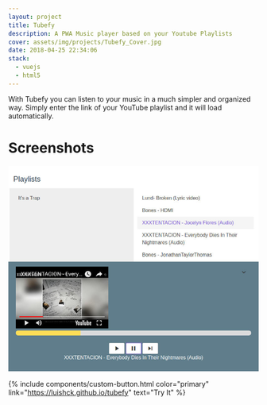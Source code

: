 ```yaml
---
layout: project
title: Tubefy
description: A PWA Music player based on your Youtube Playlists
cover: assets/img/projects/Tubefy_Cover.jpg
date: 2018-04-25 22:34:06
stack:
  - vuejs
  - html5
---
```


With Tubefy you can listen to your music in a much simpler and organized way.
Simply enter the link of your YouTube playlist and it will load automatically.

# Screenshots

![Tubefy Screenshot](/assets/img/projects/Tubefy_Screenshot.jpg)

{% include components/custom-button.html color="primary" link="https://luishck.github.io/tubefy" text="Try It" %}